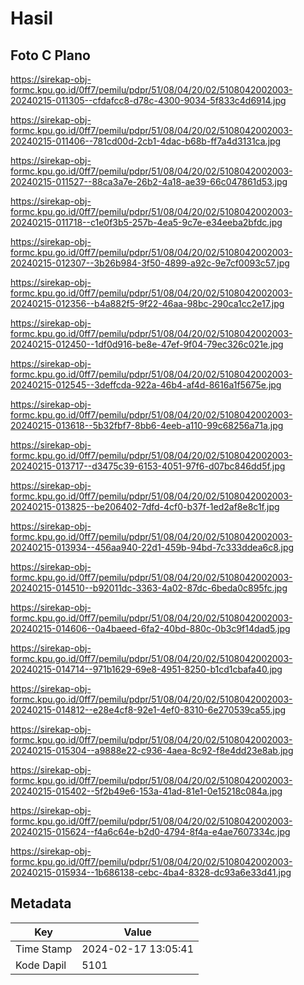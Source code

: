 # Hasil

## Foto C Plano

https://sirekap-obj-formc.kpu.go.id/0ff7/pemilu/pdpr/51/08/04/20/02/5108042002003-20240215-011305--cfdafcc8-d78c-4300-9034-5f833c4d6914.jpg

https://sirekap-obj-formc.kpu.go.id/0ff7/pemilu/pdpr/51/08/04/20/02/5108042002003-20240215-011406--781cd00d-2cb1-4dac-b68b-ff7a4d3131ca.jpg

https://sirekap-obj-formc.kpu.go.id/0ff7/pemilu/pdpr/51/08/04/20/02/5108042002003-20240215-011527--88ca3a7e-26b2-4a18-ae39-66c047861d53.jpg

https://sirekap-obj-formc.kpu.go.id/0ff7/pemilu/pdpr/51/08/04/20/02/5108042002003-20240215-011718--c1e0f3b5-257b-4ea5-9c7e-e34eeba2bfdc.jpg

https://sirekap-obj-formc.kpu.go.id/0ff7/pemilu/pdpr/51/08/04/20/02/5108042002003-20240215-012307--3b26b984-3f50-4899-a92c-9e7cf0093c57.jpg

https://sirekap-obj-formc.kpu.go.id/0ff7/pemilu/pdpr/51/08/04/20/02/5108042002003-20240215-012356--b4a882f5-9f22-46aa-98bc-290ca1cc2e17.jpg

https://sirekap-obj-formc.kpu.go.id/0ff7/pemilu/pdpr/51/08/04/20/02/5108042002003-20240215-012450--1df0d916-be8e-47ef-9f04-79ec326c021e.jpg

https://sirekap-obj-formc.kpu.go.id/0ff7/pemilu/pdpr/51/08/04/20/02/5108042002003-20240215-012545--3deffcda-922a-46b4-af4d-8616a1f5675e.jpg

https://sirekap-obj-formc.kpu.go.id/0ff7/pemilu/pdpr/51/08/04/20/02/5108042002003-20240215-013618--5b32fbf7-8bb6-4eeb-a110-99c68256a71a.jpg

https://sirekap-obj-formc.kpu.go.id/0ff7/pemilu/pdpr/51/08/04/20/02/5108042002003-20240215-013717--d3475c39-6153-4051-97f6-d07bc846dd5f.jpg

https://sirekap-obj-formc.kpu.go.id/0ff7/pemilu/pdpr/51/08/04/20/02/5108042002003-20240215-013825--be206402-7dfd-4cf0-b37f-1ed2af8e8c1f.jpg

https://sirekap-obj-formc.kpu.go.id/0ff7/pemilu/pdpr/51/08/04/20/02/5108042002003-20240215-013934--456aa940-22d1-459b-94bd-7c333ddea6c8.jpg

https://sirekap-obj-formc.kpu.go.id/0ff7/pemilu/pdpr/51/08/04/20/02/5108042002003-20240215-014510--b92011dc-3363-4a02-87dc-6beda0c895fc.jpg

https://sirekap-obj-formc.kpu.go.id/0ff7/pemilu/pdpr/51/08/04/20/02/5108042002003-20240215-014606--0a4baeed-6fa2-40bd-880c-0b3c9f14dad5.jpg

https://sirekap-obj-formc.kpu.go.id/0ff7/pemilu/pdpr/51/08/04/20/02/5108042002003-20240215-014714--971b1629-69e8-4951-8250-b1cd1cbafa40.jpg

https://sirekap-obj-formc.kpu.go.id/0ff7/pemilu/pdpr/51/08/04/20/02/5108042002003-20240215-014812--e28e4cf8-92e1-4ef0-8310-6e270539ca55.jpg

https://sirekap-obj-formc.kpu.go.id/0ff7/pemilu/pdpr/51/08/04/20/02/5108042002003-20240215-015304--a9888e22-c936-4aea-8c92-f8e4dd23e8ab.jpg

https://sirekap-obj-formc.kpu.go.id/0ff7/pemilu/pdpr/51/08/04/20/02/5108042002003-20240215-015402--5f2b49e6-153a-41ad-81e1-0e15218c084a.jpg

https://sirekap-obj-formc.kpu.go.id/0ff7/pemilu/pdpr/51/08/04/20/02/5108042002003-20240215-015624--f4a6c64e-b2d0-4794-8f4a-e4ae7607334c.jpg

https://sirekap-obj-formc.kpu.go.id/0ff7/pemilu/pdpr/51/08/04/20/02/5108042002003-20240215-015934--1b686138-cebc-4ba4-8328-dc93a6e33d41.jpg


## Metadata

| Key        | Value               |
| ---------- | ------------------- |
| Time Stamp | 2024-02-17 13:05:41 |
| Kode Dapil | 5101                |



